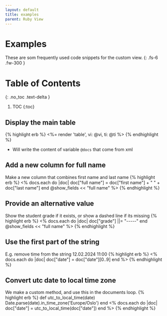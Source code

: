 ```yaml
---
layout: default
title: examples
parent: Ruby View
---
```


# Examples
These are som frequently used code snippets for the custom view.
{: .fs-6 .fw-300 }

# Table of Contents
{: .no_toc .text-delta }

1. TOC
{:toc}


## Display the main table
{% highlight erb %}
<%= render 'table', vi: @vi, ti: @ti %>
{% endhighlight %}
- Will write the content of variable `@docs` that come from xml

## Add a new column for full name
Make a new column that combines first name and last name
{% highlight erb %}
<%
    docs.each do |doc|
      doc["full name"] = doc["first name"] + " " + doc["last name"]
    end
    @show_fields << "full name"
%>
{% endhighlight %}

## Provide an alternative value
Show the student grade if it exists, or show a dashed line if its missing
{% highlight erb %}
<%
    docs.each do |doc|
      doc["grade"] ||= "-----"
    end
    @show_fields << "full name"
%>
{% endhighlight %}

## Use the first part of the string
E.g. remove time from the string 12.02.2024 11:00
{% highlight erb %}
<%
    docs.each do |doc|
      doc["date"] = doc["date"][0..9]
    end
%>
{% endhighlight %}

## Convert utc date to local time zone
We make a custom method, and use this in the documents loop.
{% highlight erb %}
def utc_to_local_time(date)
    Date.parse(date).in_time_zone('Europe/Oslo')
end
<%
    docs.each do |doc|
      doc["date"] = utc_to_local_time(doc["date"])
    end
%>
{% endhighlight %}


